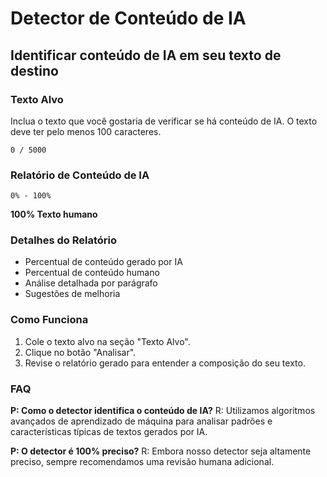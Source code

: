 # Detector de Conteúdo de IA

## Identificar conteúdo de IA em seu texto de destino

### Texto Alvo
Inclua o texto que você gostaria de verificar se há conteúdo de IA. O texto deve ter pelo menos 100 caracteres.
```
0 / 5000
```

### Relatório de Conteúdo de IA
```
0% - 100%
```
**100% Texto humano**

### Detalhes do Relatório
- Percentual de conteúdo gerado por IA
- Percentual de conteúdo humano
- Análise detalhada por parágrafo
- Sugestões de melhoria

### Como Funciona
1. Cole o texto alvo na seção "Texto Alvo".
2. Clique no botão "Analisar".
3. Revise o relatório gerado para entender a composição do seu texto.

### FAQ
**P: Como o detector identifica o conteúdo de IA?**
R: Utilizamos algoritmos avançados de aprendizado de máquina para analisar padrões e características típicas de textos gerados por IA.

**P: O detector é 100% preciso?**
R: Embora nosso detector seja altamente preciso, sempre recomendamos uma revisão humana adicional.
